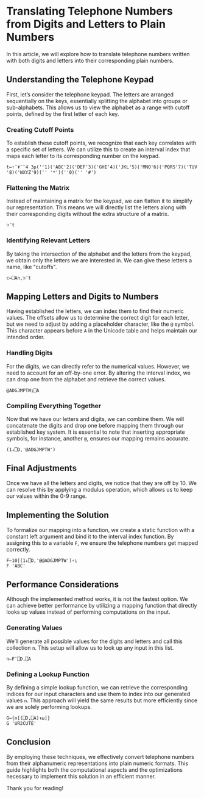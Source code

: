 
# Translating Telephone Numbers from Digits and Letters to Plain Numbers

In this article, we will explore how to translate telephone numbers written with both digits and letters into their corresponding plain numbers. 

## Understanding the Telephone Keypad

First, let’s consider the telephone keypad. The letters are arranged sequentially on the keys, essentially splitting the alphabet into groups or sub-alphabets. This allows us to view the alphabet as a range with cutoff points, defined by the first letter of each key.

### Creating Cutoff Points

To establish these cutoff points, we recognize that each key correlates with a specific set of letters. We can utilize this to create an interval index that maps each letter to its corresponding number on the keypad.

```apl
t←↑¨⍕¨¨4 3⍴(''1)('ABC'2)('DEF'3)('GHI'4)('JKL'5)('MNO'6)('PQRS'7)('TUV '8)('WXYZ'9)('' '*')(''0)('' '#')
```

### Flattening the Matrix

Instead of maintaining a matrix for the keypad, we can flatten it to simplify our representation. This means we will directly list the letters along with their corresponding digits without the extra structure of a matrix.

```apl
⊃¨t
```

### Identifying Relevant Letters

By taking the intersection of the alphabet and the letters from the keypad, we obtain only the letters we are interested in. We can give these letters a name, like "cutoffs".

```apl
c←⎕A∩,⊃¨t
```

## Mapping Letters and Digits to Numbers

Having established the letters, we can index them to find their numeric values. The offsets allow us to determine the correct digit for each letter, but we need to adjust by adding a placeholder character, like the `@` symbol. This character appears before `A` in the Unicode table and helps maintain our intended order.

### Handling Digits

For the digits, we can directly refer to the numerical values. However, we need to account for an off-by-one error. By altering the interval index, we can drop one from the alphabet and retrieve the correct values.

```apl
@ADGJMPTW⍸⎕A
```

### Compiling Everything Together

Now that we have our letters and digits, we can combine them. We will concatenate the digits and drop one before mapping them through our established key system. It is essential to note that inserting appropriate symbols, for instance, another `@`, ensures our mapping remains accurate.

```apl
(1↓⎕D,'@ADGJMPTW')
```

## Final Adjustments

Once we have all the letters and digits, we notice that they are off by 10. We can resolve this by applying a modulus operation, which allows us to keep our values within the 0-9 range.

## Implementing the Solution

To formalize our mapping into a function, we create a static function with a constant left argument and bind it to the interval index function. By assigning this to a variable `F`, we ensure the telephone numbers get mapped correctly.

```apl
F←10|(1↓⎕D,'@@ADGJMPTW')∘⍸
F 'ABC'
```

## Performance Considerations

Although the implemented method works, it is not the fastest option. We can achieve better performance by utilizing a mapping function that directly looks up values instead of performing computations on the input.

### Generating Values

We’ll generate all possible values for the digits and letters and call this collection `n`. This setup will allow us to look up any input in this list.

```apl
n←F¨⎕D,⎕A
```

### Defining a Lookup Function

By defining a simple lookup function, we can retrieve the corresponding indices for our input characters and use them to index into our generated values `n`. This approach will yield the same results but more efficiently since we are solely performing lookups.

```apl
G←{n[(⎕D,⎕A)⍳⍵]}
G 'UR2CUTE'
```

## Conclusion

By employing these techniques, we effectively convert telephone numbers from their alphanumeric representations into plain numeric formats. This guide highlights both the computational aspects and the optimizations necessary to implement this solution in an efficient manner.

Thank you for reading!
